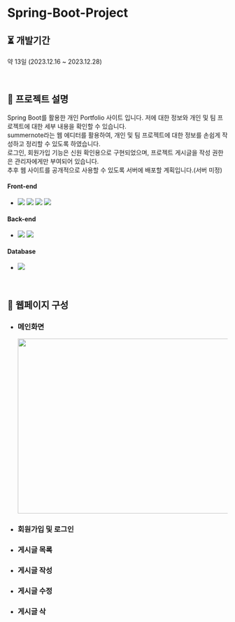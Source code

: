 ﻿# Spring-Boot-Project

## ⏳ 개발기간

약 13일 (2023.12.16 ~ 2023.12.28)

<br/>

## 📖 프로젝트 설명

Spring Boot를 활용한 개인 Portfolio 사이트 입니다. 저에 대한 정보와 개인 및 팀 프로젝트에 대한 세부 내용을 확인할 수 있습니다.<br>
summernote라는 웹 에디터를 활용하여, 개인 및 팀 프로젝트에 대한 정보를 손쉽게 작성하고 정리할 수 있도록 하였습니다.<br>
로그인, 회원가입 기능은 신원 확인용으로 구현되었으며, 프로젝트 게시글을 작성 권한은 관리자에게만 부여되어 있습니다.<br>
추후 웹 사이트를 공개적으로 사용할 수 있도록 서버에 배포할 계획입니다.(서버 미정)


####  Front-end

* <img src="https://img.shields.io/badge/HTML5-E34F26?style=flat&logo=HTML5&logoColor=white"> <img src="https://img.shields.io/badge/CSS3-1572B6?style=flat&logo=CSS3&logoColor=white"> <img src="https://img.shields.io/badge/jQuery-0769AD?style=flat&logo=jQuery&logoColor=white"> 
  <img src="https://img.shields.io/badge/Javascript-F7DF1E?style=flat&logo=Javascript&logoColor=white"><br>

####  Back-end

* <img src="https://img.shields.io/badge/SpringBoot-success?style=flat-square&logo=Spring&logoColor=white"/> <img src="https://img.shields.io/badge/Spring-success?style=flat-square&logo=Spring&logoColor=white"/>

####  Database

* <img src="https://img.shields.io/badge/MySQL-4479A1?style=flat&logo=MySQL&logoColor=white"><br>

<br/>

## 📄 웹페이지 구성

 * ### 메인화면
     <img src=""  width="800" height="400"/>

 * ### 회원가입 및 로그인


 * ### 게시글 목록


 * ### 게시글 작성


 * ### 게시글 수정


 * ### 게시글 삭
